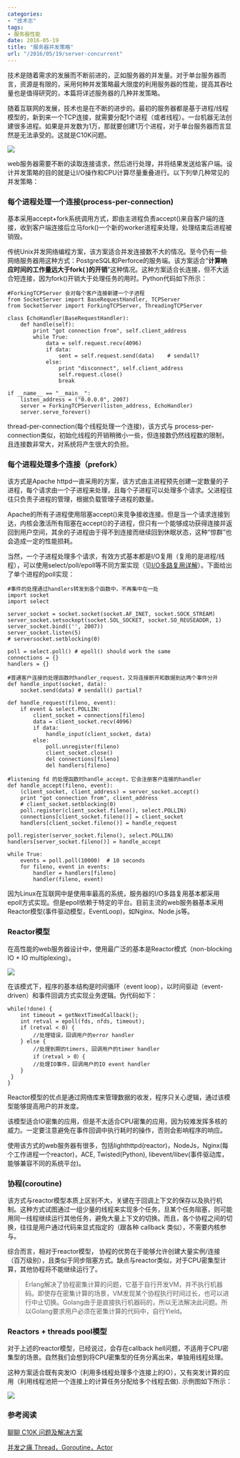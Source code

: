 ```yaml
---
categories:
- "技术志"
tags:
- 服务器性能
date: 2016-05-19
title: "服务器并发策略"
url: "/2016/05/19/server-concurrent"
---
```


技术是随着需求的发展而不断前进的，正如服务器的并发量。对于单台服务器而言，资源是有限的，采用何种并发策略最大限度的利用服务器的性能，提高其吞吐量也是值得研究的，本篇将详述服务器的几种并发策略。

<!--more-->

随着互联网的发展，技术也是在不断的进步的。最初的服务器都是基于进程/线程模型的，新到来一个TCP连接，就需要分配1个进程（或者线程）。一台机器无法创建很多进程。如果是并发数为1万，那就要创建1万个进程，对于单台服务器而言显然是无法承受的。这就是C10K问题。


![](../../../../pic/2016/2016-05-19-server-concurrent-c10K.jpg)


web服务器需要不断的读取连接请求，然后进行处理，并将结果发送给客户端。设计并发策略的目的就是让I/O操作和CPU计算尽量重叠进行。以下列举几种常见的并发策略：

### 每个进程处理一个连接(process-per-connection)

基本采用accept+fork系统调用方式，即由主进程负责accept()来自客户端的连接，收到客户端连接后立马fork()一个新的worker进程来处理，处理结束后进程被销毁。

传统Unix并发网络编程方案，该方案适合并发连接数不大的情况。至今仍有一些网络服务器用这种方式：PostgreSQL和Perforce的服务端。该方案适合“**计算响应时间的工作量远大于fork( )的开销**”这种情况。这种方案适合长连接，但不大适合短连接，因为fork()开销大于处理任务的用时。Python代码如下所示：

	#ForkingTCPServer 会对每个客户连接新建一个子进程
	from SocketServer import BaseRequestHandler, TCPServer
	from SocketServer import ForkingTCPServer, ThreadingTCPServer

	class EchoHandler(BaseRequestHandler):
	    def handle(self):
	        print "got connection from", self.client_address
	        while True:
	            data = self.request.recv(4096)
	            if data:
	                sent = self.request.send(data)    # sendall?
	            else:
	                print "disconnect", self.client_address
	                self.request.close()
	                break

	if __name__ == "__main__":
	    listen_address = ("0.0.0.0", 2007)
	    server = ForkingTCPServer(listen_address, EchoHandler)
	    server.serve_forever()
thread-per-connection(每个线程处理一个连接)，该方式与 process-per-connection类似，初始化线程的开销稍微小一些，但连接数仍然线程数的限制，且连接数非常大，对系统将产生很大的负担。

### 每个进程处理多个连接（prefork）

该方式是Apache httpd一直采用的方案，该方式由主进程预先创建一定数量的子进程，每个请求由一个子进程来处理，且每个子进程可以处理多个请求。父进程往往只负责子进程的管理，根据负载管理子进程的数量。

Apache的所有子进程使用阻塞accept()来竞争接收连接。但是当一个请求连接到达，内核会激活所有阻塞在accept()的子进程，但只有一个能够成功获得连接并返回到用户空间，其余的子进程由于得不到连接而继续回到休眠状态，这种“惊群”也会造成一定的性能损耗。

当然，一个子进程处理多个请求，有效方式基本都是I/O复用（复用的是进程/线程），可以使用select/poll/epoll等不同方案实现（见[I/O多路复用详解]()）。下面给出了单个进程的poll实现：

	#事件的处理通过handlers转发到各个函数中，不再集中在一处
	import socket
	import select

	server_socket = socket.socket(socket.AF_INET, socket.SOCK_STREAM)
	server_socket.setsockopt(socket.SOL_SOCKET, socket.SO_REUSEADDR, 1)
	server_socket.bind(('', 2007))
	server_socket.listen(5)
	# serversocket.setblocking(0)

	poll = select.poll() # epoll() should work the same
	connections = {}
	handlers = {}

	#普通客户连接的处理函数时handler_request，又将连接断开和数据到达两个事件分开
	def handle_input(socket, data):
	    socket.send(data) # sendall() partial?

	def handle_request(fileno, event):
	    if event & select.POLLIN:
	        client_socket = connections[fileno]
	        data = client_socket.recv(4096)
	        if data:
	            handle_input(client_socket, data)
	        else:
	            poll.unregister(fileno)
	            client_socket.close()
	            del connections[fileno]
	            del handlers[fileno]

	#listening fd 的处理函数时handle_accept，它会注册客户连接的handler
	def handle_accept(fileno, event):
	    (client_socket, client_address) = server_socket.accept()
	    print "got connection from", client_address
	    # client_socket.setblocking(0)
	    poll.register(client_socket.fileno(), select.POLLIN)
	    connections[client_socket.fileno()] = client_socket
	    handlers[client_socket.fileno()] = handle_request

	poll.register(server_socket.fileno(), select.POLLIN)
	handlers[server_socket.fileno()] = handle_accept

	while True:
	    events = poll.poll(10000)  # 10 seconds
	    for fileno, event in events:
	        handler = handlers[fileno]
	        handler(fileno, event)



因为Linux在互联网中是使用率最高的系统，服务器的I/O多路复用基本都采用epoll方式实现。但是epoll依赖于特定的平台。目前主流的web服务器基本采用Reactor模型(事件驱动模型，EventLoop)，如Nginx、Node.js等。


### Reactor模型
在高性能的web服务器设计中，使用最广泛的基本是Reactor模式（non-blocking IO + IO multiplexing）。

![](../../../../pic/2016/2016-05-19-server-concurrent-reactor.png)

在该模式下，程序的基本结构是时间循环（event loop），以时间驱动（event-driven）和事件回调方式实现业务逻辑。伪代码如下：

	while(!done) {
		int timeout = getNextTimedCallback();
		int retval = epoll(fds, nfds, timeout);
		if (retval < 0) {
			//处理错误，回调用户的error handler
		} else {
			//处理到期的timers, 回调用户的timer handler
			if（retval > 0）{
			//处理IO事件，回调用户的IO event handler
		}
	 } 
	}

Reactor模型的优点是通过网络库来管理数据的收发，程序只关心逻辑，通过该模型能够提高用户的并发度。

该模型适合IO密集的应用，但是不太适合CPU密集的应用，因为较难发挥多核的威力。一定要注意避免在事件回调中执行耗时的操作，否则会影响程序的响应。

使用该方式的web服务器有很多，包括lighthttpd(reactor)，NodeJs，Nginx(每个工作进程一个reactor)，ACE, Twisted(Python), libevent/libev(事件驱动库，能够兼容不同的系统平台)。

### 协程(coroutine)
该方式与reactor模型本质上区别不大，关键在于回调上下文的保存以及执行机制。这种方式试图通过一组少量的线程来实现多个任务，旦某个任务阻塞，则可能用同一线程继续运行其他任务，避免大量上下文的切换。而且，各个协程之间的切换，往往是用户通过代码来显式指定的（跟各种 callback 类似），不需要内核参与。

综合而言，相对于reactor模型， 协程的优势在于能够允许创建大量实例/连接（百万级别），且类似于同步阻塞方式。缺点与reactor类似，对于CPU密集型计算，其他协程将不能继续运行了。

> Erlang解决了协程密集计算的问题，它基于自行开发VM，并不执行机器码。即使存在密集计算的场景，VM发现某个协程执行时间过长，也可以进行中止切换。Golang由于是直接执行机器码的，所以无法解决此问题。所以Golang要求用户必须在密集计算的代码中，自行Yield。

### Reactors + threads pool模型
对于上述的reactor模型，已经说过，会存在callback hell问题，不适用于CPU密集型的场景。自然我们会想到将CPU密集型的任务分离出来，单独用线程处理。

这种方案适合既有突发IO（利用多线程处理多个连接上的IO），又有突发计算的应用（利用线程池把一个连接上的计算任务分配给多个线程去做). 示例图如下所示：

![](../../../../pic/2016/2016-05-19-server-concurrent-reactors.png)


### 参考阅读
[聊聊 C10K 问题及解决方案](http://blog.jobbole.com/99954/#comment-156379)

[并发之痛 Thread，Goroutine，Actor](http://jolestar.com/parallel-programming-model-thread-goroutine-actor/)





